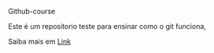Github-course



Este é um repositorio teste para ensinar como o git funciona,

Saiba mais em [Link](www.google.com)
